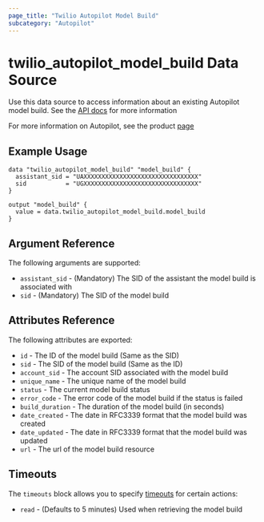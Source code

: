 ```yaml
---
page_title: "Twilio Autopilot Model Build"
subcategory: "Autopilot"
---
```


# twilio_autopilot_model_build Data Source

Use this data source to access information about an existing Autopilot model build. See the [API docs](https://www.twilio.com/docs/autopilot/api/model-build) for more information

For more information on Autopilot, see the product [page](https://www.twilio.com/autopilot)

## Example Usage

```hcl
data "twilio_autopilot_model_build" "model_build" {
  assistant_sid = "UAXXXXXXXXXXXXXXXXXXXXXXXXXXXXXXXX"
  sid           = "UGXXXXXXXXXXXXXXXXXXXXXXXXXXXXXXXX"
}

output "model_build" {
  value = data.twilio_autopilot_model_build.model_build
}
```

## Argument Reference

The following arguments are supported:

- `assistant_sid` - (Mandatory) The SID of the assistant the model build is associated with
- `sid` - (Mandatory) The SID of the model build

## Attributes Reference

The following attributes are exported:

- `id` - The ID of the model build (Same as the SID)
- `sid` - The SID of the model build (Same as the ID)
- `account_sid` - The account SID associated with the model build
- `unique_name` - The unique name of the model build
- `status` - The current model build status
- `error_code` - The error code of the model build if the status is failed
- `build_duration` - The duration of the model build (in seconds)
- `date_created` - The date in RFC3339 format that the model build was created
- `date_updated` - The date in RFC3339 format that the model build was updated
- `url` - The url of the model build resource

## Timeouts

The `timeouts` block allows you to specify [timeouts](https://www.terraform.io/docs/configuration/resources.html#timeouts) for certain actions:

- `read` - (Defaults to 5 minutes) Used when retrieving the model build
